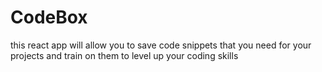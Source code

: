 # CodeBox
this react app will allow you to save code snippets that you need for your projects and train on them to level up your coding skills
